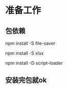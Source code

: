 # 准备工作

## 包依赖
npm install -S file-saver

npm install -S xlsx

npm install -D script-loader

## 安装完包就ok

